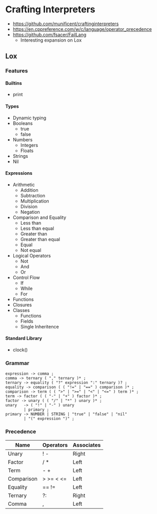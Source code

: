 # Crafting Interpreters

* https://github.com/munificent/craftinginterpreters
* https://en.cppreference.com/w/c/language/operator_precedence
* https://github.com/fsacer/FailLang
  * Interesting expansion on Lox

## Lox

### Features

#### Builtins

* print

#### Types

* Dynamic typing
* Booleans
  * true
  * false
* Numbers
  * Integers
  * Floats
* Strings
* Nil

#### Expressions

* Arithmetic
  * Addition
  * Subtraction
  * Multiplication
  * Division
  * Negation
* Comparison and Equality
  * Less than
  * Less than equal
  * Greater than
  * Greater than equal
  * Equal
  * Not equal
* Logical Operators
  * Not
  * And
  * Or
* Control Flow
  * If
  * While
  * For
* Functions
* Closures
* Classes
  * Functions
  * Fields
  * Single Inheritence

#### Standard Library

* clock()

### Grammar

```
expression -> comma ;
comma -> ternary ( "," ternary )* ;
ternary -> equality ( "?" expression ":" ternary )? ;
equality -> comparison ( ( "!=" | "==" ) comparison )* ;
comparison -> term ( ( ">" | ">=" | "<" | "<=" ) term )* ;
term -> factor ( ( "-" | "+" ) factor )* ;
factor -> unary ( ( "/" | "*" ) unary )* ;
unary   -> ( "!" | "-" ) unary
        | primary ;
primary -> NUMBER | STRING | "true" | "false" | "nil"
        | "(" expression ")" ;
```

### Precedence

| Name       | Operators | Associates |
| ---------- | --------- |----------- |
| Unary      | ! -       | Right      |
| Factor     | / *       | Left       |
| Term       | - +       | Left       |
| Comparison | > >= < <= | Left       |
| Equality   | == !=     | Left       |
| Ternary    | ?:        | Right      |
| Comma      | ,         | Left       |
